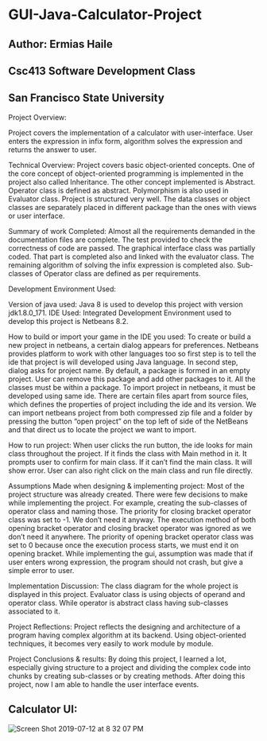# GUI-Java-Calculator-Project
## Author: Ermias Haile 
## Csc413 Software Development Class
## San Francisco State University

Project Overview:

Project covers the implementation of a calculator with user-interface. User enters the expression in infix form, algorithm solves the expression and returns the answer to user.

Technical Overview:
Project covers basic object-oriented concepts. One of the core concept of object-oriented programming is implemented in the project also called Inheritance. The other concept implemented is Abstract. Operator class is defined as abstract. Polymorphism is also used in Evaluator class. Project is structured very well. The data classes or object classes are separately placed in different package than the ones with views or user interface.

Summary of work Completed:
Almost all the requirements demanded in the documentation files are complete. The test provided to check the correctness of code are passed. The graphical interface class was partially coded. That part is completed also and linked with the evaluator class. The remaining algorithm of solving the infix expression is completed also. Sub-classes of Operator class are defined as per requirements.

Development Environment Used:

Version of java used:
Java 8 is used to develop this project with version jdk1.8.0_171. IDE Used:
Integrated Development Environment used to develop this project is Netbeans 8.2.

How to build or import your game in the IDE you used:
To create or build a new project in netbeans, a certain dialog appears for preferences. Netbeans provides platform to work with other languages too so first step is to tell the ide that project is will developed using Java language. In second step, dialog asks for project name. By default, a package is formed in an empty project. User can remove this package and add other packages to it. All the classes must be within a package.
To import project in netbeans, it must be developed using same ide. There are certain files apart from source files, which defines the properties of project including the ide and its version. We can import netbeans project from both compressed zip file and a folder by pressing the button “open project” on the top left of side of the NetBeans and that direct us to locate the project we want to import.
   
How to run project:
When user clicks the run button, the ide looks for main class throughout the project. If it finds the class with Main method in it. It prompts user to confirm for main class. If it can’t find the main class. It will show error. User can also right click on the main class and run file directly.

Assumptions Made when designing & implementing project:
Most of the project structure was already created. There were few decisions to make while implementing the project. For example, creating the sub-classes of operator class and naming those. The priority for closing bracket operator class was set to -1. We don’t need it anyway. The execution method of both opening bracket operator and closing bracket operator was ignored as we don’t need it anywhere. The priority of opening bracket operator class was set to 0 because once the execution process starts, we must end it on opening bracket. While implementing the gui, assumption was made that if user enters wrong expression, the program should not crash, but give a simple error to user.

Implementation Discussion:
The class diagram for the whole project is displayed in this project. Evaluator class is using objects of operand and operator class. While operator is abstract class having sub-classes associated to it.

Project Reflections:
Project reflects the designing and architecture of a program having complex algorithm at its backend. Using object-oriented techniques, it becomes very easily to work module by module.

Project Conclusions & results:
By doing this project, I learned a lot, especially giving structure to a project and dividing the complex code into chunks by creating sub-classes or by creating methods. After doing this project, now I am able to handle the user interface events. 

## Calculator UI:

![Screen Shot 2019-07-12 at 8 32 07 PM](https://user-images.githubusercontent.com/47591726/61166560-7d1c0d80-a4e4-11e9-9c42-71d289dd11de.png)
